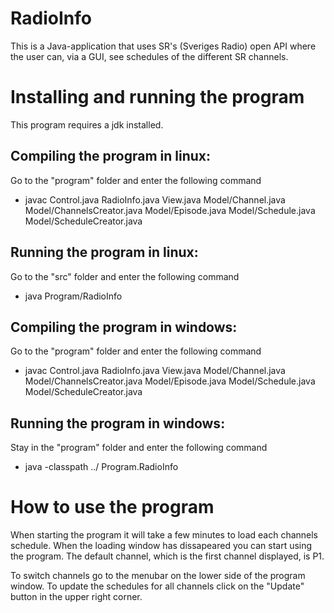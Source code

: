 # RadioInfo
This is a Java-application that uses SR's (Sveriges Radio) open API where the user can, via a GUI, see schedules of the different SR channels.

# Installing and running the program

This program requires a jdk installed.

## Compiling the program in linux:

Go to the "program" folder and enter the following command

- javac Control.java RadioInfo.java View.java  Model/Channel.java Model/ChannelsCreator.java Model/Episode.java Model/Schedule.java Model/ScheduleCreator.java

## Running the program in linux:

Go to the "src" folder and enter the following command

- java Program/RadioInfo

## Compiling the program in windows:

Go to the "program" folder and enter the following command

- javac Control.java RadioInfo.java View.java  Model/Channel.java Model/ChannelsCreator.java Model/Episode.java Model/Schedule.java Model/ScheduleCreator.java

## Running the program in windows:

Stay in the "program" folder and enter the following command

- java -classpath ../ Program.RadioInfo

# How to use the program

When starting the program it will take a few minutes to load each channels schedule. When the loading window has dissapeared you can start using the program. The default channel, which is the first channel displayed, is P1. 

To switch channels go to the menubar on the lower side of the program window. To update the schedules for all channels click on the "Update" button in the upper right corner.

